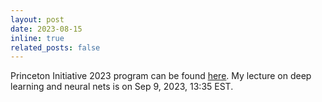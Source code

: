 ```yaml
---
layout: post
date: 2023-08-15
inline: true
related_posts: false
---
```


Princeton Initiative 2023 program can be found [here](https://initiative.princeton.edu/programs/2023-program/). My lecture on deep learning and neural nets is on Sep 9, 2023, 13:35 EST. 
